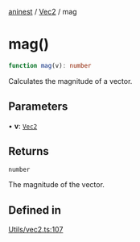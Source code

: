 [aninest](../../index.md) / [Vec2](../index.md) / mag

# mag()

```ts
function mag(v): number
```

Calculates the magnitude of a vector.

## Parameters

• **v**: [`Vec2`](../type-aliases/Vec2.md)

## Returns

`number`

The magnitude of the vector.

## Defined in

[Utils/vec2.ts:107](https://github.com/zphrs/aninest/blob/3019702e634994a4353fce5adc21aa1a16369bbd/core/src/Utils/vec2.ts#L107)
